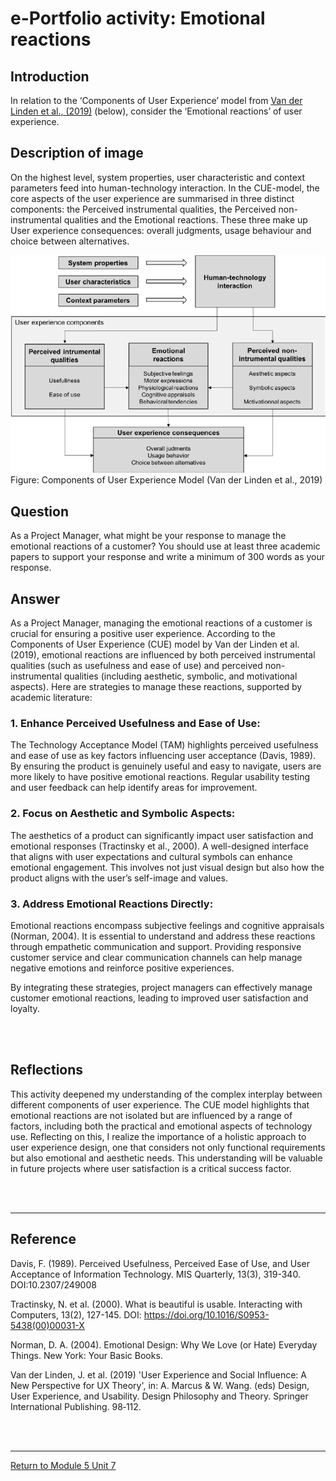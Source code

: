 # e-Portfolio activity: Emotional reactions

## Introduction
In relation to the ‘Components of User Experience’ model from [Van der Linden et al., (2019)](SEPM_Unit07_Reading.pdf) (below), consider the ‘Emotional reactions’ of user experience.

## Description of image
On the highest level, system properties, user characteristic and context parameters feed into human-technology interaction. 
In the CUE-model, the core aspects of the user experience are summarised in three distinct components: the Perceived instrumental qualities, the Perceived non-instrumental qualities and the Emotional reactions. 
These three make up User experience consequences: overall judgments, usage behaviour and choice between alternatives.

<img src="SEPM_Unit07_Figure.jpg" alt="User experience" width="600"/>
Figure: Components of User Experience Model (Van der Linden et al., 2019)

## Question
As a Project Manager, what might be your response to manage the emotional reactions of a customer? 
You should use at least three academic papers to support your response and write a minimum of 300 words as your response.

## Answer
As a Project Manager, managing the emotional reactions of a customer is crucial for ensuring a positive user experience. According to the Components of User Experience (CUE) model by Van der Linden et al. (2019), emotional reactions are influenced by both perceived instrumental qualities (such as usefulness and ease of use) and perceived non-instrumental qualities (including aesthetic, symbolic, and motivational aspects). Here are strategies to manage these reactions, supported by academic literature:

### 1. Enhance Perceived Usefulness and Ease of Use:<br>
The Technology Acceptance Model (TAM) highlights perceived usefulness and ease of use as key factors influencing user acceptance (Davis, 1989). By ensuring the product is genuinely useful and easy to navigate, users are more likely to have positive emotional reactions. Regular usability testing and user feedback can help identify areas for improvement.

### 2. Focus on Aesthetic and Symbolic Aspects:<br>
The aesthetics of a product can significantly impact user satisfaction and emotional responses (Tractinsky et al., 2000). A well-designed interface that aligns with user expectations and cultural symbols can enhance emotional engagement. This involves not just visual design but also how the product aligns with the user’s self-image and values.

### 3. Address Emotional Reactions Directly:<br>
Emotional reactions encompass subjective feelings and cognitive appraisals (Norman, 2004). It is essential to understand and address these reactions through empathetic communication and support. Providing responsive customer service and clear communication channels can help manage negative emotions and reinforce positive experiences.

By integrating these strategies, project managers can effectively manage customer emotional reactions, leading to improved user satisfaction and loyalty.

<br><br>

## Reflections
This activity deepened my understanding of the complex interplay between different components of user experience. The CUE model highlights that emotional reactions are not isolated but are influenced by a range of factors, including both the practical and emotional aspects of technology use. Reflecting on this, I realize the importance of a holistic approach to user experience design, one that considers not only functional requirements but also emotional and aesthetic needs. This understanding will be valuable in future projects where user satisfaction is a critical success factor.

<br><br>

---

## Reference

Davis, F. (1989). Perceived Usefulness, Perceived Ease of Use, and User Acceptance of Information Technology. MIS Quarterly, 13(3), 319-340. DOI:10.2307/249008

Tractinsky, N. et al. (2000). What is beautiful is usable. Interacting with Computers, 13(2), 127-145. DOI: https://doi.org/10.1016/S0953-5438(00)00031-X

Norman, D. A. (2004). Emotional Design: Why We Love (or Hate) Everyday Things. New York: Your Basic Books.

Van der Linden, J. et al. (2019) 'User Experience and Social Influence: A New Perspective for UX Theory', in: A. Marcus & W. Wang. (eds) Design, User Experience, and Usability. Design Philosophy and Theory. Springer International Publishing. 98‑112. 

<br><br>

---

[Return to Module 5 Unit 7](SEPM_Unit07.md)

